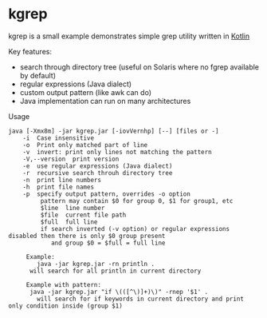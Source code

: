 # kgrep

kgrep is a small example demonstrates simple grep utility written in [Kotlin](http://kotlinlang.org)

Key features:
- search through directory tree (useful on Solaris where no fgrep available by default)
- regular expressions (Java dialect)
- custom output pattern (like awk can do)
- Java implementation can run on many architectures

Usage

```
java [-Xmx8m] -jar kgrep.jar [-iovVernhp] [--] [files or -]
    -i  Case insensitive
    -o  Print only matched part of line
    -v  invert: print only lines not matching the pattern
    -V,--version  print version
    -e  use regular expressions (Java dialect)
    -r  recursive search throuh directory tree
    -n  print line numbers
    -h  print file names
    -p  specify output pattern, overrides -o option
         pattern may contain $0 for group 0, $1 for group1, etc
         $line  line number
         $file  current file path
         $full  full line
         if search inverted (-v option) or regular expressions disabled then there is only $0 group present
            and group $0 = $full = full line

     Example:
        java -jar kgrep.jar -rn println .
      will search for all println in current directory

     Example with pattern:
      java -jar kgrep.jar "if \(([^\)]+)\)" -rnep '$1' .
        will search for if keywords in current directory and print only condition inside (group $1)
```
